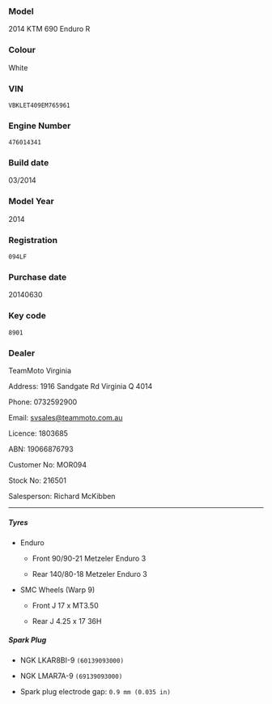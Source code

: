 ### Model

2014 KTM 690 Enduro R

### Colour

White

### VIN

`VBKLET409EM765961`

### Engine Number

`476014341`

### Build date

03/2014

### Model Year

2014

### Registration

`094LF`

### Purchase date

20140630

### Key code

`8901`

### Dealer

TeamMoto Virginia

Address: 1916 Sandgate Rd Virginia Q 4014

Phone: 0732592900

Email: svsales@teammoto.com.au

Licence: 1803685

ABN: 19066876793

Customer No: MOR094

Stock No: 216501

Salesperson: Richard McKibben

----

##### Tyres

* Enduro

    * Front 90/90-21 Metzeler Enduro 3

    * Rear 140/80-18 Metzeler Enduro 3

* SMC Wheels (Warp 9)

    * Front J 17 x MT3.50

    * Rear J 4.25 x 17 36H

##### Spark Plug

* NGK LKAR8BI-9 `(60139093000)`
* NGK LMAR7A-9 `(69139093000)`

* Spark plug electrode gap: `0.9 mm (0.035 in)`
